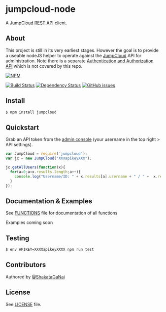 # jumpcloud-node
A [JumpCloud REST API](https://github.com/TheJumpCloud/JumpCloudAPI) client.

## About
This project is still in its very earliest stages. However the goal is to provide a useable nodeJS helper to operate against the [JumpCloud](https://jumpcloud.com/) API for administration. Note there is a separate [Authentication and Authorization API](http://support.jumpcloud.com/knowledgebase/articles/455570) which is not covered by this repo.

[![NPM](https://nodei.co/npm/jumpcloud.png?compact=true)](https://nodei.co/npm/jumpcloud/)

[![Build Status](https://travis-ci.org/trueaccord/jumpcloud-node.svg?branch=master)](https://travis-ci.org/trueaccord/jumpcloud-node)
[![Dependency Status](https://david-dm.org/trueaccord/jumpcloud-node.svg)](https://david-dm.org/trueaccord/jumpcloud-node)
[![GitHub issues](https://img.shields.io/github/issues/trueaccord/jumpcloud-node.svg)](https://github.com/trueaccord/jumpcloud-node/issues)

## Install
```bash
$ npm install jumpcloud
```

## Quickstart

Grab an API token from the [admin console](https://console.jumpcloud.com/#/) (your username in the top right > API settings).

```js
var JumpCloud = require('jumpcloud');
var jc = new JumpCloud("XXXapikeyXXX");

jc.getAllUsers(function(x){
  for(a=0;a<x.results.length;a++){
    console.log("Username/ID: " + x.results[a].username + " / " +  x.results[a]._id);
  }
});
```

## Documentation & Examples
See [FUNCTIONS](FUNCTIONS.md) file for documentation of all functions

Examples coming soon

## Testing
```bash
$ env APIKEY=XXXXapikeyXXXX npm run test
```

## Contributors
Authored by [@ShakataGaNai](https://github.com/shakataganai)

## License
See [LICENSE](LICENSE) file.
